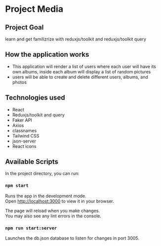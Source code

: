 # Project Media

## Project Goal

learn and get familizrize with reduxjs/toolkit and reduxjs/toolkit query

## How the application works

- This application will render a list of users where each user will have its own albums, inside each album will display a list of random pictures
- users will be able to create and delete different users, albums, and photos

## Technologies used

- React
- Reduxjs/toolkit and query
- Faker API
- Axios
- classnames
- Tailwind CSS
- json-server
- React icons

## Available Scripts

In the project directory, you can run:

### `npm start`

Runs the app in the development mode.\
Open [http://localhost:3000](http://localhost:3000) to view it in your browser.

The page will reload when you make changes.\
You may also see any lint errors in the console.

### `npm run start:server`

Launches the db.json database to listen for changes in port 3005.
